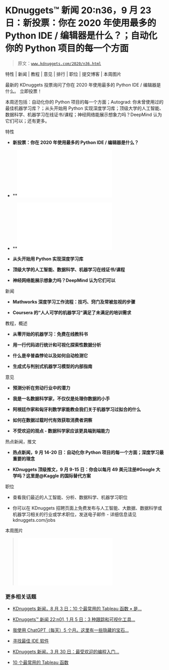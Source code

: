# KDnuggets™ 新闻 20:n36，9 月 23 日：新投票：你在 2020 年使用最多的 Python IDE / 编辑器是什么？；自动化你的 Python 项目的每一个方面

> 原文：[`www.kdnuggets.com/2020/n36.html`](https://www.kdnuggets.com/2020/n36.html)

特性 | 新闻 | 教程 | 意见 | 排行 | 职位 | 提交博客 | 本周图片

最新的 KDnuggets 投票询问了你在 2020 年使用最多的 Python IDE / 编辑器是什么。 立即投票！

本周还包括：自动化你的 Python 项目的每一个方面；Autograd: 你未曾使用过的最佳机器学习库？；从头开始用 Python 实现深度学习库；顶级大学的人工智能、数据科学、机器学习在线证书/课程；神经网络能展示想象力吗？DeepMind 认为它们可以；还有更多。

特性

+   **新投票：你在 2020 年使用最多的 Python IDE / 编辑器是什么？**

+   **![金牌博客自动化你的 Python 项目的每一个方面**](img/automating-every-aspect-python-project.html)

+   **![银牌博客 Autograd: 你未曾使用过的最佳机器学习库？**](img/autograd-best-machine-learning-library-not-using.html)

+   **从头开始用 Python 实现深度学习库**

+   **顶级大学的人工智能、数据科学、机器学习在线证书/课程**

+   **神经网络能展示想象力吗？DeepMind 认为它们可以**

新闻

+   **Mathworks 深度学习工作流程：技巧、窍门及常被忽视的步骤**

+   **Coursera 的“人人可学的机器学习”满足了未满足的培训需求**

教程，概述

+   **从零开始的机器学习：免费在线教科书**

+   **用一行代码进行统计和可视化探索性数据分析**

+   **什么是辛普森悖论以及如何自动检测它**

+   **生成式与判别式机器学习模型的内部指南**

意见

+   **预测分析在劳动行业中的潜力**

+   **我是一名数据科学家，不仅仅是处理你数据的小手**

+   **阿根廷作家和匈牙利数学家能教会我们关于机器学习过拟合的什么**

+   **如何在数据过载时代有效获取消费者洞察**

+   **不受欢迎的观点 - 数据科学家应该更具端到端能力**

热点新闻，推文

+   **热点新闻，9 月 14-20 日：自动化你 Python 项目的每一个方面；深度学习最重要的理念**

+   **KDnuggets 顶级推文，9 月 9-15 日：你会以每月 49 美元注册#Google 大学吗？这里是@Kaggle 的国际替代方案**

职位

+   查看我们最近的人工智能、分析、数据科学、机器学习职位

+   你可以在 KDnuggets 招聘页面上免费发布与人工智能、大数据、数据科学或机器学习相关的行业或学术职位，发送电子邮件 - 详细信息请见 kdnuggets.com/jobs

本周图片

> ![新投票：你在 2020 年使用最多的 Python IDE / 编辑器是哪个？> > 来自新投票：你在 2020 年使用最多的 Python IDE / 编辑器是哪个？](img/poll-python-ide-editor.html)

### 更多相关话题

+   [KDnuggets 新闻，8 月 3 日：10 个最常用的 Tableau 函数 • 是…](https://www.kdnuggets.com/2022/n31.html)

+   [KDnuggets™ 新闻 22:n01, 1 月 5 日：3 种跟踪和可视化工具…](https://www.kdnuggets.com/2022/n01.html)

+   [我使用 ChatGPT（每天）5 个月。这里有一些隐藏的宝石…](https://www.kdnuggets.com/2023/07/used-chatgpt-every-day-5-months-hidden-gems-change-life.html)

+   [寻找最佳 IDE 软件](https://www.kdnuggets.com/2022/05/finding-best-ide-software.html)

+   [KDnuggets 新闻，3 月 30 日：最受欢迎的编程入门…](https://www.kdnuggets.com/2022/n13.html)

+   [10 个最常用的 Tableau 函数](https://www.kdnuggets.com/2022/08/10-used-tableau-functions.html)
